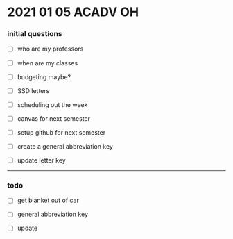 <!--2021-01-05-acadv-oh-->
# 2021 01 05 ACADV OH

### initial questions

- [ ] who are my professors
- [ ] when are my classes
- [ ] budgeting maybe?
- [ ] SSD letters
- [ ] scheduling out the week
- [ ] canvas for next semester
- [ ] setup github for next semester 
- [ ] create a general abbreviation key 
- [ ] update letter key 





---


### todo
- [ ] get blanket out of car
- [ ] general abbreviation key
- [ ] update 











<!--
abbrevaiotn key
-->